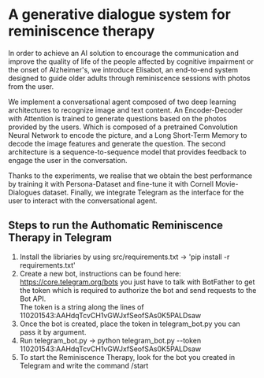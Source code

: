 # A generative dialogue system for reminiscence therapy

In order to achieve an AI solution to encourage the communication and improve the quality of life of the people affected by cognitive impairment or the onset of Alzheimer's, we introduce Elisabot, an end-to-end system designed to guide older adults through reminiscence sessions with photos from the user.

We implement a conversational agent composed of two deep learning architectures to recognize image and text content. An Encoder-Decoder with Attention is trained to generate questions based on the photos provided by the users. Which is composed of a pretrained Convolution Neural Network to encode the picture, and a Long Short-Term Memory to decode the image features and generate the question. The second architecture is a sequence-to-sequence model that provides feedback to engage the user in the conversation.

Thanks to the experiments, we realise that we obtain the best performance by training it with Persona-Dataset and fine-tune it with Cornell Movie-Dialogues dataset. Finally, we integrate Telegram as the interface for the user to interact with the conversational agent.


## Steps to run the Authomatic Reminiscence Therapy in Telegram 

1.  Install the libriaries by using src/requirements.txt  -> 'pip install -r requirements.txt'
2.  Create a new bot, instructions can be found here: https://core.telegram.org/bots you just have to talk with BotFather to get the token which is required to authorize the bot and send requests to the Bot API.  
    The token is a string along the lines of 110201543:AAHdqTcvCH1vGWJxfSeofSAs0K5PALDsaw
3.  Once the bot is created, place the token in telegram_bot.py  you can pass it by argument.
4.  Run telegram_bot.py -> python telegram_bot.py --token 110201543:AAHdqTcvCH1vGWJxfSeofSAs0K5PALDsaw 
5.  To start the Reminiscence Therapy, look for the bot you created in Telegram and write the command /start
    

